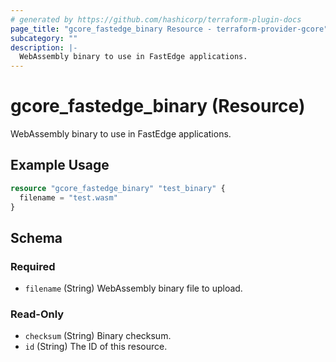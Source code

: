 ```yaml
---
# generated by https://github.com/hashicorp/terraform-plugin-docs
page_title: "gcore_fastedge_binary Resource - terraform-provider-gcore"
subcategory: ""
description: |-
  WebAssembly binary to use in FastEdge applications.
---
```


# gcore_fastedge_binary (Resource)

WebAssembly binary to use in FastEdge applications.

## Example Usage

```terraform
resource "gcore_fastedge_binary" "test_binary" {
  filename = "test.wasm"
}
```

<!-- schema generated by tfplugindocs -->
## Schema

### Required

- `filename` (String) WebAssembly binary file to upload.

### Read-Only

- `checksum` (String) Binary checksum.
- `id` (String) The ID of this resource.
